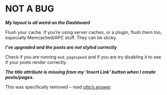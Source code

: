# NOT A BUG

_**My layout is all weird on the Dashboard**_

Flush your cache. If you’re using server caches, or a plugin, flush them too, especially Memcached/APC stuff. They can be sticky.

_**I’ve upgraded and the posts are not styled correctly**_

Check if you are running `mod_pagespeed` and if you are try disabling it to see if your posts render correctly.

_**The title attribute is missing from my ‘Insert Link’ button when I create posts/pages.**_

This was specifically removed – read [otto’s answer](https://wordpress.org/support/topic/insertedit-link-missing-title-field?replies=50&message=closed#post-6868636)